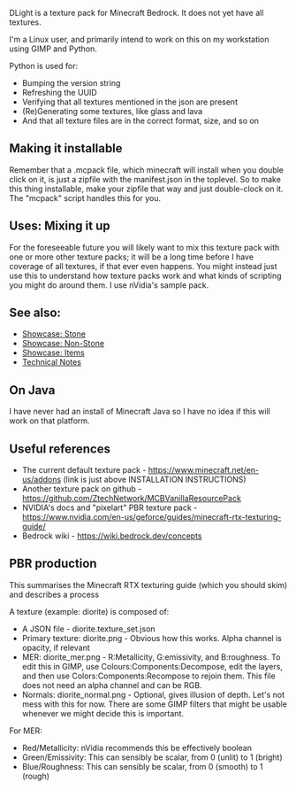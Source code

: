 DLight is a texture pack for Minecraft Bedrock.
It does not yet have all textures.

I'm a Linux user, and primarily intend to work on this on my workstation using GIMP
and Python.

Python is used for:
* Bumping the version string
* Refreshing the UUID
* Verifying that all textures mentioned in the json are present
* (Re)Generating some textures, like glass and lava
* And that all texture files are in the correct format, size, and so on

## Making it installable
Remember that a .mcpack file, which minecraft will install when you double click on it, is just a zipfile with the manifest.json in the toplevel. So to make this thing installable, make your zipfile that way and just double-clock on it. The "mcpack" script handles this for you.

## Uses: Mixing it up
For the foreseeable future you will likely want to mix this texture pack with one or more other texture packs; it will be a long time before I have coverage of all textures, if that ever even happens. You might instead just use this to understand how texture packs work and what kinds of scripting you might do around them. I use nVidia's sample pack.

## See also:
* [Showcase: Stone](showcase_stone.md)
* [Showcase: Non-Stone](showcase_nonstone.md)
* [Showcase: Items](showcase_item.md)
* [Technical Notes](NOTES.md)

## On Java
I have never had an install of Minecraft Java so I have no idea if this will work on that platform.

## Useful references
* The current default texture pack - https://www.minecraft.net/en-us/addons (link is just above INSTALLATION INSTRUCTIONS)
* Another texture pack on github - https://github.com/ZtechNetwork/MCBVanillaResourcePack
* NVIDIA's docs and "pixelart" PBR texture pack - https://www.nvidia.com/en-us/geforce/guides/minecraft-rtx-texturing-guide/
* Bedrock wiki - https://wiki.bedrock.dev/concepts

## PBR production
This summarises the Minecraft RTX texturing guide (which you should skim) and describes a process

A texture (example: diorite) is composed of:
* A JSON file - diorite.texture\_set.json
* Primary texture: diorite.png - Obvious how this works. Alpha channel is opacity, if relevant
* MER: diorite\_mer.png - R:Metallicity, G:emissivity, and B:roughness. To edit this in GIMP, use Colours:Components:Decompose, edit the layers, and then use Colors:Components:Recompose to rejoin them. This file does not need an alpha channel and can be RGB.
* Normals: diorite\_normal.png - Optional, gives illusion of depth. Let's not mess with this for now. There are some GIMP filters that might be usable whenever we might decide this is important.

For MER:
* Red/Metallicity: nVidia recommends this be effectively boolean
* Green/Emissivity: This can sensibly be scalar, from 0 (unlit) to 1 (bright)
* Blue/Roughness: This can sensibly be scalar, from 0 (smooth) to 1 (rough)

